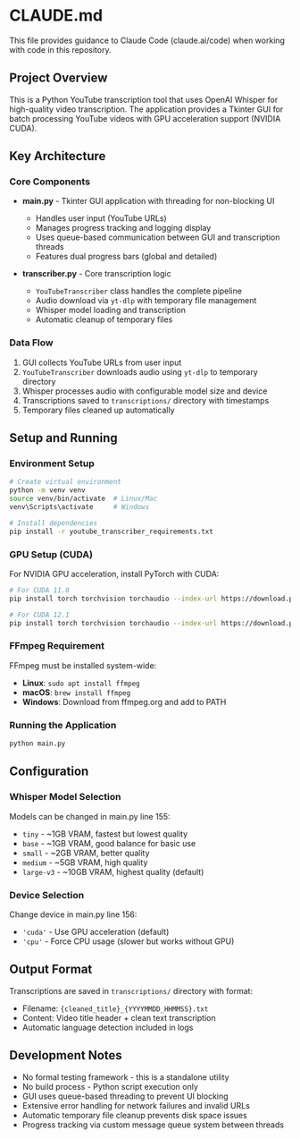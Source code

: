 # CLAUDE.md

This file provides guidance to Claude Code (claude.ai/code) when working with code in this repository.

## Project Overview

This is a Python YouTube transcription tool that uses OpenAI Whisper for high-quality video transcription. The application provides a Tkinter GUI for batch processing YouTube videos with GPU acceleration support (NVIDIA CUDA).

## Key Architecture

### Core Components

- **main.py** - Tkinter GUI application with threading for non-blocking UI
  - Handles user input (YouTube URLs)
  - Manages progress tracking and logging display
  - Uses queue-based communication between GUI and transcription threads
  - Features dual progress bars (global and detailed)

- **transcriber.py** - Core transcription logic
  - `YouTubeTranscriber` class handles the complete pipeline
  - Audio download via `yt-dlp` with temporary file management
  - Whisper model loading and transcription
  - Automatic cleanup of temporary files

### Data Flow

1. GUI collects YouTube URLs from user input
2. `YouTubeTranscriber` downloads audio using `yt-dlp` to temporary directory
3. Whisper processes audio with configurable model size and device
4. Transcriptions saved to `transcriptions/` directory with timestamps
5. Temporary files cleaned up automatically

## Setup and Running

### Environment Setup
```bash
# Create virtual environment
python -m venv venv
source venv/bin/activate  # Linux/Mac
venv\Scripts\activate     # Windows

# Install dependencies
pip install -r youtube_transcriber_requirements.txt
```

### GPU Setup (CUDA)
For NVIDIA GPU acceleration, install PyTorch with CUDA:
```bash
# For CUDA 11.8
pip install torch torchvision torchaudio --index-url https://download.pytorch.org/whl/cu118

# For CUDA 12.1
pip install torch torchvision torchaudio --index-url https://download.pytorch.org/whl/cu121
```

### FFmpeg Requirement
FFmpeg must be installed system-wide:
- **Linux**: `sudo apt install ffmpeg`
- **macOS**: `brew install ffmpeg` 
- **Windows**: Download from ffmpeg.org and add to PATH

### Running the Application
```bash
python main.py
```

## Configuration

### Whisper Model Selection
Models can be changed in main.py line 155:
- `tiny` - ~1GB VRAM, fastest but lowest quality
- `base` - ~1GB VRAM, good balance for basic use
- `small` - ~2GB VRAM, better quality
- `medium` - ~5GB VRAM, high quality
- `large-v3` - ~10GB VRAM, highest quality (default)

### Device Selection
Change device in main.py line 156:
- `'cuda'` - Use GPU acceleration (default)
- `'cpu'` - Force CPU usage (slower but works without GPU)

## Output Format

Transcriptions are saved in `transcriptions/` directory with format:
- Filename: `{cleaned_title}_{YYYYMMDD_HHMMSS}.txt`
- Content: Video title header + clean text transcription
- Automatic language detection included in logs

## Development Notes

- No formal testing framework - this is a standalone utility
- No build process - Python script execution only  
- GUI uses queue-based threading to prevent UI blocking
- Extensive error handling for network failures and invalid URLs
- Automatic temporary file cleanup prevents disk space issues
- Progress tracking via custom message queue system between threads